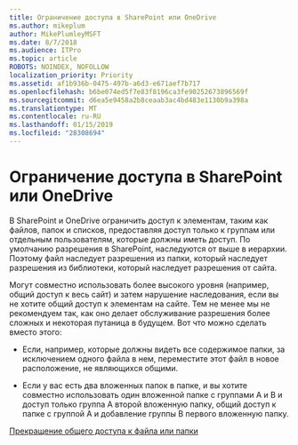 ```yaml
---
title: Ограничение доступа в SharePoint или OneDrive
ms.author: mikeplum
author: MikePlumleyMSFT
ms.date: 8/7/2018
ms.audience: ITPro
ms.topic: article
ROBOTS: NOINDEX, NOFOLLOW
localization_priority: Priority
ms.assetid: af1b936b-0475-497b-a6d3-e671aef7b717
ms.openlocfilehash: b6be074ed5f7e83f8196ca3fe90252673896569f
ms.sourcegitcommit: d6ea5e9458a2b8ceaab3ac4bd483e1130b9a398a
ms.translationtype: MT
ms.contentlocale: ru-RU
ms.lasthandoff: 01/15/2019
ms.locfileid: "28308694"
---
```

# <a name="restrict-access-in-sharepoint-or-onedrive"></a>Ограничение доступа в SharePoint или OneDrive

В SharePoint и OneDrive ограничить доступ к элементам, таким как файлов, папок и списков, предоставляя доступ только к группам или отдельным пользователям, которые должны иметь доступ. По умолчанию разрешения в SharePoint, наследуются от выше в иерархии. Поэтому файл наследует разрешения из папки, который наследует разрешения из библиотеки, который наследует разрешения от сайта.
  
Могут совместно использовать более высокого уровня (например, общий доступ к весь сайт) и затем нарушение наследования, если вы не хотите общий доступ к элементам на сайте. Тем не менее мы не рекомендуем так, как оно делает обслуживание разрешения более сложных и некоторая путаница в будущем. Вот что можно сделать вместо этого:
  
- Если, например, которые должны видеть все содержимое папки, за исключением одного файла в нем, переместите этот файл в новое расположение, не являющихся общими.
    
- Если у вас есть два вложенных папок в папке, и вы хотите совместно использовать один вложенной папке с группами A и B и доступ только группа A второй вложенную папку, общий доступ к папке с группой A и добавление группы B первого вложенную папку.
    
[Прекращение общего доступа к файла или папки](https://go.microsoft.com/fwlink/?linkid=2008861)
  


